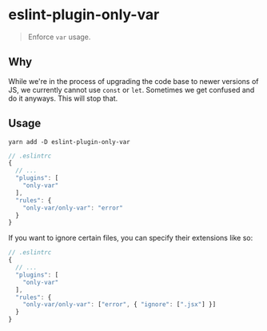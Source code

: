 # eslint-plugin-only-var

> Enforce `var` usage.

## Why

While we're in the process of upgrading the code base to newer versions of JS, we currently cannot use `const` or `let`.  Sometimes we get confused and do it anyways.  This will stop that.

## Usage

```
yarn add -D eslint-plugin-only-var
```

```js
// .eslintrc
{
  // ...
  "plugins": [
    "only-var"
  ],
  "rules": {
    "only-var/only-var": "error"
  }
}
```

If you want to ignore certain files, you can specify their extensions like so:

```js
// .eslintrc
{
  // ...
  "plugins": [
    "only-var"
  ],
  "rules": {
    "only-var/only-var": ["error", { "ignore": [".jsx"] }]
  }
}
```